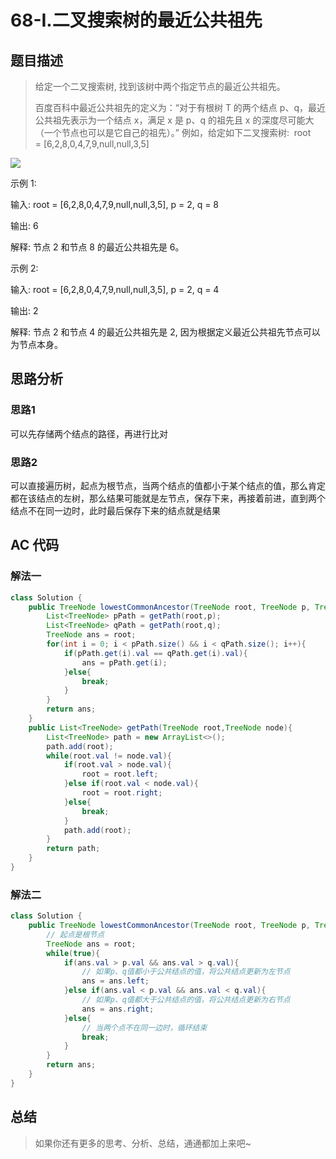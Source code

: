 # 68-I.二叉搜索树的最近公共祖先

## 题目描述

> 给定一个二叉搜索树, 找到该树中两个指定节点的最近公共祖先。
> 
> 百度百科中最近公共祖先的定义为：“对于有根树 T 的两个结点 p、q，最近公共祖先表示为一个结点 x，满足 x 是 p、q 的祖先且 x 的深度尽可能大（一个节点也可以是它自己的祖先）。”
> 例如，给定如下二叉搜索树:  root = [6,2,8,0,4,7,9,null,null,3,5]

![](https://assets.leetcode-cn.com/aliyun-lc-upload/uploads/2018/12/14/binarysearchtree_improved.png)

示例 1:

输入: root = [6,2,8,0,4,7,9,null,null,3,5], p = 2, q = 8

输出: 6 

解释: 节点 2 和节点 8 的最近公共祖先是 6。

示例 2:

输入: root = [6,2,8,0,4,7,9,null,null,3,5], p = 2, q = 4

输出: 2

解释: 节点 2 和节点 4 的最近公共祖先是 2, 因为根据定义最近公共祖先节点可以为节点本身。


## 思路分析

### 思路1

可以先存储两个结点的路径，再进行比对

### 思路2

可以直接遍历树，起点为根节点，当两个结点的值都小于某个结点的值，那么肯定都在该结点的左树，那么结果可能就是左节点，保存下来，再接着前进，直到两个结点不在同一边时，此时最后保存下来的结点就是结果

## AC 代码

### 解法一

```java
class Solution {
    public TreeNode lowestCommonAncestor(TreeNode root, TreeNode p, TreeNode q) {
        List<TreeNode> pPath = getPath(root,p);
        List<TreeNode> qPath = getPath(root,q);
        TreeNode ans = root;
        for(int i = 0; i < pPath.size() && i < qPath.size(); i++){
            if(pPath.get(i).val == qPath.get(i).val){
                ans = pPath.get(i);
            }else{
                break;
            }
        }
        return ans;
    }
    public List<TreeNode> getPath(TreeNode root,TreeNode node){
        List<TreeNode> path = new ArrayList<>();
        path.add(root);
        while(root.val != node.val){
            if(root.val > node.val){
                root = root.left;
            }else if(root.val < node.val){
                root = root.right;
            }else{
                break;
            }
            path.add(root);
        }
        return path;
    }
}
```

### 解法二

```java
class Solution {
    public TreeNode lowestCommonAncestor(TreeNode root, TreeNode p, TreeNode q) {
		// 起点是根节点
        TreeNode ans = root;
        while(true){
            if(ans.val > p.val && ans.val > q.val){
				// 如果p、q值都小于公共结点的值，将公共结点更新为左节点
                ans = ans.left;
            }else if(ans.val < p.val && ans.val < q.val){
				// 如果p、q值都大于公共结点的值，将公共结点更新为右节点
                ans = ans.right;
            }else{
				// 当两个点不在同一边时，循环结束
                break;
            }
        }
        return ans;
    }
}
```

## 总结

> 如果你还有更多的思考、分析、总结，通通都加上来吧~